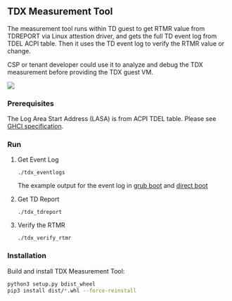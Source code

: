 ## TDX Measurement Tool

The measurement tool runs within TD guest to get RTMR value from TDREPORT via
Linux attestion driver, and gets the full TD event log from TDEL ACPI table.
Then it uses the TD event log to verify the RTMR value or change.

CSP or tenant developer could use it to analyze and debug the TDX measurement
before providing the TDX guest VM.

![](/doc/tdx_measurement.png)

### Prerequisites

The Log Area Start Address (LASA) is from ACPI TDEL table. Please see [GHCI specification](https://software.intel.com/content/dam/develop/external/us/en/documents/intel-tdx-guest-hypervisor-communication-interface.pdf).

### Run

1. Get Event Log

    ```
    ./tdx_eventlogs
    ```

    The example output for the event log in [grub boot](https://github.com/intel/tdx-tools/blob/main/doc/doc/measure_log_grub_boot.txt)
    and [direct boot](https://github.com/intel/tdx-tools/blob/main/doc/doc/measure_log_direct_boot.txt)

2. Get TD Report

    ```
    ./tdx_tdreport
    ```

3. Verify the RTMR

    ```
    ./tdx_verify_rtmr
    ```

### Installation

Build and install TDX Measurement Tool:

```sh
python3 setup.py bdist_wheel
pip3 install dist/*.whl --force-reinstall
```
